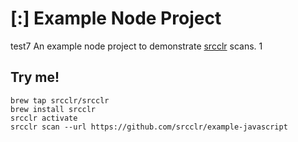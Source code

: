# [:] Example Node Project
test7
An example node project to demonstrate [srcclr](https://www.srcclr.com) scans.
1
## Try me!

```
brew tap srcclr/srcclr
brew install srcclr
srcclr activate
srcclr scan --url https://github.com/srcclr/example-javascript
```
